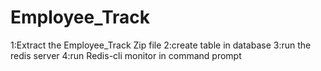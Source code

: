 # Employee_Track

1:Extract the Employee_Track Zip file
2:create table in database
3:run the redis server
4:run Redis-cli monitor in command prompt
